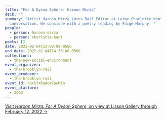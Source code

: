 ```yaml
---
title: "For A Dyson Sphere: Haroon Mirza"
deck: ""
summary: "Artist Haroon Mirza joins Rail Editor-at-Large Charlotte Kent for a
  conversation. We conclude with a poetry reading by Paige Murphy. "
people:
  - person: haroon-mirza
  - person: charlotte-kent
poets: []
date: 2022-02-04T13:00:00-0500
end_date: 2022-02-04T14:30:00-0500
collections:
  - the-new-social-environment
event_organizer:
  - the-brooklyn-rail
event_producer:
  - the-brooklyn-rail
event_id: recStX6q4cm7peMin
event_platform:
  - zoom
---
```

[Visit *Haroon Mirza: For A Dyson Sphere*, on view at Lisson Gallery through February 12, 2022 →](https://www.lissongallery.com/exhibitions/haroon-mirza-a-dyson-sphere)

[](https://www.lissongallery.com/exhibitions/haroon-mirza-a-dyson-sphere)
